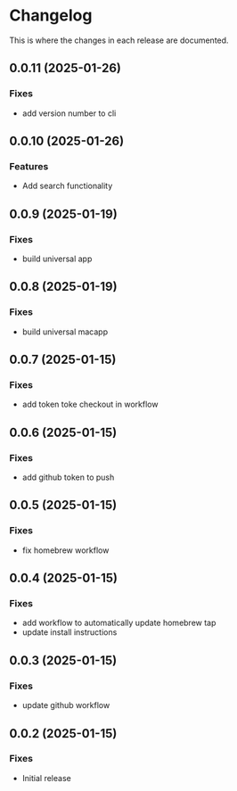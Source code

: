 # Changelog

This is where the changes in each release are documented.
## 0.0.11 (2025-01-26)

### Fixes

- add version number to cli

## 0.0.10 (2025-01-26)

### Features

- Add search functionality

## 0.0.9 (2025-01-19)

### Fixes

- build universal app

## 0.0.8 (2025-01-19)

### Fixes

- build universal macapp

## 0.0.7 (2025-01-15)

### Fixes

- add token toke checkout in workflow

## 0.0.6 (2025-01-15)

### Fixes

- add github token to push

## 0.0.5 (2025-01-15)

### Fixes

- fix homebrew workflow

## 0.0.4 (2025-01-15)

### Fixes

- add workflow to automatically update homebrew tap
- update install instructions

## 0.0.3 (2025-01-15)

### Fixes

- update github workflow

## 0.0.2 (2025-01-15)

### Fixes

- Initial release
